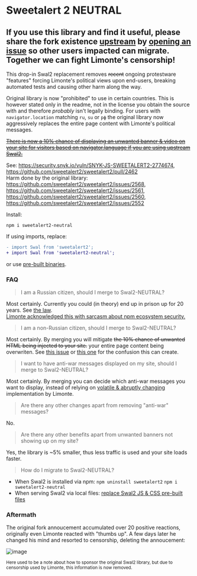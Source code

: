 # Sweetalert 2 NEUTRAL

## If you use this library and find it useful, please share the fork existence [upstream](https://github.com/sweetalert2/sweetalert2/issues) by [opening an issue](https://github.com/sweetalert2/sweetalert2/issues/new?assignees=&labels=&template=01_bug_report.md) so other users impacted can migrate. Together we can fight Limonte's censorship!

This drop-in Swal2 replacement removes ~~recent~~ ongoing protestware "features" forcing Limonte's political views upon end-users, breaking automated tests and causing other harm along the way.
  
Original library is now "prohibited" to use in certain countries. This is however stated only in the readme, not in the license you obtain the source with and therefore *probably* isn't legally binding. For users with `navigator.location` matching `ru`, `su` or `рф` the original library now aggressively replaces the entire page content with Limonte's political messages. 
   
~~[There is now a 10% chance of displaying an unwanted banner & video on your site for visitors based on navigator.language if you are using upstream Swal2.](https://github.com/sweetalert2/sweetalert2/blob/main/src/SweetAlert.js#L235-L279)~~  
  
See: https://security.snyk.io/vuln/SNYK-JS-SWEETALERT2-2774674, https://github.com/sweetalert2/sweetalert2/pull/2462   
Harm done by the original library: https://github.com/sweetalert2/sweetalert2/issues/2568, https://github.com/sweetalert2/sweetalert2/issues/2561, https://github.com/sweetalert2/sweetalert2/issues/2560, https://github.com/sweetalert2/sweetalert2/issues/2552


Install:
```
npm i sweetalert2-neutral
```

If using imports, replace:
```diff
- import Swal from 'sweetalert2';
+ import Swal from 'sweetalert2-neutral';
```

or use [pre-built binaries](https://github.com/lofcz/sweetalert2-neutral/releases).

### FAQ

> I am a Russian citizen, should I merge to Swal2-NEUTRAL?

Most certainly. Currently you could (in theory) end up in prison up for 20 years. See [the law](http://www.consultant.ru/document/cons_doc_LAW_10699/4618fd95c30a6fbe7717ceaebf64f082e735c9ad/).  
[Limonte acknowledged this with sarcasm about npm ecosystem security.](https://github.com/sweetalert2/sweetalert2/pull/2462#issuecomment-1184357588)

> I am a non-Russian citizen, should I merge to Swal2-NEUTRAL?

Most certainly. By merging you will mitigate ~~the 10% chance of unwanted HTML being injected to your site.~~ your entire page content being overwriten. See [this issue](https://github.com/sweetalert2/sweetalert2/issues/2466) or [this one](https://github.com/sweetalert2/sweetalert2/issues/2474) for the confusion this can create.

> I want to have anti-war messages displayed on my site, should I merge to Swal2-NEUTRAL?

Most certainly. By merging you can decide which anti-war messages you want to display, instead of relying on [volatile & abruptly changing](https://github.com/sweetalert2/sweetalert2/commit/fc75aafc9b723740122e4afc880eefeec7155d24) implementation by Limonte.

> Are there any other changes apart from removing "anti-war" messages?

No.

> Are there any other benefits apart from unwanted banners not showing up on my site?

Yes, the library is ~5% smaller, thus less traffic is used and your site loads faster.

> How do I migrate to Swal2-NEUTRAL?

- When Swal2 is installed via npm: `npm uninstall sweetalert2` `npm i sweetalert2-neutral`
- When serving Swal2 via local files: [replace Swal2 JS & CSS pre-built files](https://github.com/lofcz/sweetalert2-neutral/releases)

### Aftermath

The original fork annoucement accumulated over 20 positive reactions, originally even Limonte reacted with "thumbs up". A few days later he changed his mind and resorted to censorship, deleting the annoucement:

![image](https://user-images.githubusercontent.com/10260230/180612664-87a2b27b-7509-4b92-8caa-0e62a6d78f53.png)

<sub>Here used to be a note about how to sponsor the original Swal2 library, but due to censorship used by Limonte, this information is now removed.</sub>
